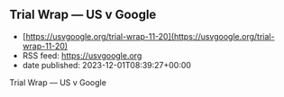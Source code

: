 ## Trial Wrap — US v Google
 - [https://usvgoogle.org/trial-wrap-11-20](https://usvgoogle.org/trial-wrap-11-20)
 - RSS feed: https://usvgoogle.org
 - date published: 2023-12-01T08:39:27+00:00

Trial Wrap — US v Google

